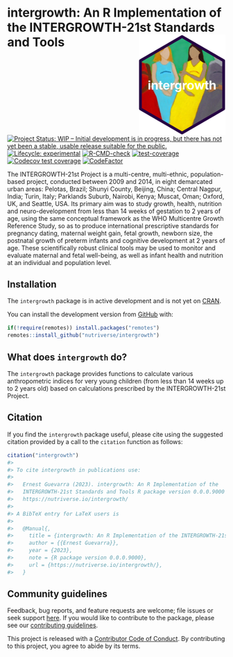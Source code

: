 
<!-- README.md is generated from README.Rmd. Please edit that file -->

# intergrowth: An R Implementation of the INTERGROWTH-21st Standards and Tools <img src="man/figures/logo.png" width="200px" align="right" />

<!-- badges: start -->

[![Project Status: WIP – Initial development is in progress, but there
has not yet been a stable, usable release suitable for the
public.](https://www.repostatus.org/badges/latest/wip.svg)](https://www.repostatus.org/#wip)
[![Lifecycle:
experimental](https://img.shields.io/badge/lifecycle-experimental-orange.svg)](https://lifecycle.r-lib.org/articles/stages.html#experimental)
[![R-CMD-check](https://github.com/nutriverse/intergrowth/actions/workflows/R-CMD-check.yaml/badge.svg)](https://github.com/nutriverse/intergrowth/actions/workflows/R-CMD-check.yaml)
[![test-coverage](https://github.com/nutriverse/intergrowth/actions/workflows/test-coverage.yaml/badge.svg)](https://github.com/nutriverse/intergrowth/actions/workflows/test-coverage.yaml)
[![Codecov test
coverage](https://codecov.io/gh/nutriverse/intergrowth/branch/main/graph/badge.svg)](https://app.codecov.io/gh/nutriverse/intergrowth?branch=main)
[![CodeFactor](https://www.codefactor.io/repository/github/nutriverse/intergrowth/badge)](https://www.codefactor.io/repository/github/nutriverse/intergrowth)
<!-- badges: end -->

The INTERGROWTH-21st Project is a multi-centre, multi-ethnic,
population-based project, conducted between 2009 and 2014, in eight
demarcated urban areas: Pelotas, Brazil; Shunyi County, Beijing, China;
Central Nagpur, India; Turin, Italy; Parklands Suburb, Nairobi, Kenya;
Muscat, Oman; Oxford, UK, and Seattle, USA. Its primary aim was to study
growth, health, nutrition and neuro-development from less than 14 weeks
of gestation to 2 years of age, using the same conceptual framework as
the WHO Multicentre Growth Reference Study, so as to produce
international prescriptive standards for pregnancy dating, maternal
weight gain, fetal growth, newborn size, the postnatal growth of preterm
infants and cognitive development at 2 years of age. These
scientifically robust clinical tools may be used to monitor and evaluate
maternal and fetal well-being, as well as infant health and nutrition at
an individual and population level.

## Installation

<!---
You can install the released version of intergrowth from [CRAN](https://CRAN.R-project.org) with:

``` r
install.packages("intergrowth")
```
--->

The `intergrowth` package is in active development and is not yet on
[CRAN](https://CRAN.R-project.org).

You can install the development version from
[GitHub](https://github.com/) with:

``` r
if(!require(remotes)) install.packages("remotes")
remotes::install_github("nutriverse/intergrowth")
```

## What does `intergrowth` do?

The `intergrowth` package provides functions to calculate various
anthropometric indices for very young children (from less than 14 weeks
up to 2 years old) based on calculations prescribed by the
INTERGROWTH-21st Project.

## Citation

If you find the `intergrowth` package useful, please cite using the
suggested citation provided by a call to the `citation` function as
follows:

``` r
citation("intergrowth")
#> 
#> To cite intergrowth in publications use:
#> 
#>   Ernest Guevarra (2023). intergrowth: An R Implementation of the
#>   INTERGROWTH-21st Standards and Tools R package version 0.0.0.9000 URL
#>   https://nutriverse.io/intergrowth/
#> 
#> A BibTeX entry for LaTeX users is
#> 
#>   @Manual{,
#>     title = {intergrowth: An R Implementation of the INTERGROWTH-21st Standards and Tools},
#>     author = {{Ernest Guevarra}},
#>     year = {2023},
#>     note = {R package version 0.0.0.9000},
#>     url = {https://nutriverse.io/intergrowth/},
#>   }
```

## Community guidelines

Feedback, bug reports, and feature requests are welcome; file issues or
seek support [here](https://github.com/nutriverse/intergrowth/issues).
If you would like to contribute to the package, please see our
[contributing
guidelines](https://nutriverse.io/intergrowth/CONTRIBUTING.html).

This project is released with a [Contributor Code of
Conduct](https://contributor-covenant.org/version/2/1/CODE_OF_CONDUCT.html).
By contributing to this project, you agree to abide by its terms.
